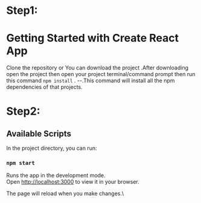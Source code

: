 # Step1:
# Getting Started with Create React App

Clone the repository or You can download the project .After downloading open the project then open your project terminal/command prompt
then run this command `npm install` .
--.This command will install all the npm dependencies of that projects.
# Step2:
## Available Scripts

In the project directory, you can run:

### `npm start`

Runs the app in the development mode.\
Open [http://localhost:3000](http://localhost:3000) to view it in your browser.

The page will reload when you make changes.\
